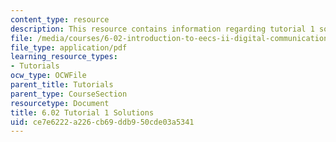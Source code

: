 ```yaml
---
content_type: resource
description: This resource contains information regarding tutorial 1 solutions.
file: /media/courses/6-02-introduction-to-eecs-ii-digital-communication-systems-fall-2012/ce7e6222a226cb69ddb950cde03a5341_MIT6_02F12_tutor01_sol.pdf
file_type: application/pdf
learning_resource_types:
- Tutorials
ocw_type: OCWFile
parent_title: Tutorials
parent_type: CourseSection
resourcetype: Document
title: 6.02 Tutorial 1 Solutions
uid: ce7e6222-a226-cb69-ddb9-50cde03a5341
---
```

